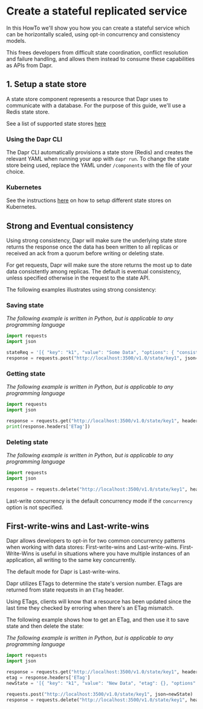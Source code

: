 # Create a stateful replicated service

In this HowTo we'll show you how you can create a stateful service which can be horizontally scaled, using opt-in concurrency and consistency models.

This frees developers from difficult state coordination, conflict resolution and failure handling, and allows them instead to consume these capabilities as APIs from Dapr.

## 1. Setup a state store

A state store component represents a resource that Dapr uses to communicate with a database.
For the purpose of this guide, we'll use a Redis state store.

See a list of supported state stores [here](../setup-state-store/supported-state-stores.md)

### Using the Dapr CLI

The Dapr CLI automatically provisions a state store (Redis) and creates the relevant YAML when running your app with `dapr run`.
To change the state store being used, replace the YAML under `/components` with the file of your choice.

### Kubernetes

See the instructions [here](../setup-state-store) on how to setup different state stores on Kubernetes.

## Strong and Eventual consistency

Using strong consistency, Dapr will make sure the underlying state store returns the response once the data has been written to all replicas or received an ack from a quorum before writing or deleting state.

For get requests, Dapr will make sure the store returns the most up to date data consistently among replicas.
The default is eventual consistency, unless specified otherwise in the request to the state API.

The following examples illustrates using strong consistency:

### Saving state

*The following example is written in Python, but is applicable to any programming language*

```python
import requests
import json

stateReq = '[{ "key": "k1", "value": "Some Data", "options": { "consistency": "strong" }}]'
response = requests.post("http://localhost:3500/v1.0/state/key1", json=stateReq)
```

### Getting state

*The following example is written in Python, but is applicable to any programming language*

```python
import requests
import json

response = requests.get("http://localhost:3500/v1.0/state/key1", headers={"consistency":"strong"})
print(response.headers['ETag'])
```

### Deleting state

*The following example is written in Python, but is applicable to any programming language*

```python
import requests
import json

response = requests.delete("http://localhost:3500/v1.0/state/key1", headers={"consistency":"strong"})
```
Last-write concurrency is the default concurrency mode if the `concurrency` option is not specified.

## First-write-wins and Last-write-wins

Dapr allows developers to opt-in for two common concurrency patterns when working with data stores: First-write-wins and Last-write-wins.
First-Write-Wins is useful in situations where you have multiple instances of an application, all writing to the same key concurrently.

The default mode for Dapr is Last-write-wins.

Dapr utilizes ETags to determine the state's version number.
ETags are returned from state requests in an `ETag` header.

Using ETags, clients will know that a resource has been updated since the last time they checked by erroring when there's an ETag mismatch. 

The following example shows how to get an ETag, and then use it to save state and then delete the state:

*The following example is written in Python, but is applicable to any programming language*

```python
import requests
import json

response = requests.get("http://localhost:3500/v1.0/state/key1", headers={"concurrency":"first-write"})
etag = response.headers['ETag']
newState = '[{ "key": "k1", "value": "New Data", "etag": {}, "options": { "concurrency": "first-write" }}]'.format(etag)

requests.post("http://localhost:3500/v1.0/state/key1", json=newState)
response = requests.delete("http://localhost:3500/v1.0/state/key1", headers={"If-Match": "{}".format(etag)})
```
